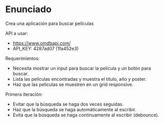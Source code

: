 # Enunciado

Crea una aplicación para buscar películas

API a usar:

- <https://www.omdbapi.com/>
- API_KEY: 4287ad07 (1fa452e3)

Requerimientos:

- Necesita mostrar un input para buscar la película y un botón para buscar.
- Lista las películas encontradas y muestra el titulo, año y poster.
- Haz que las películas se muestren en un grid responsive.

Primera iteración:

- Evitar que la búsqueda se haga dos veces seguidas.
- Haz que la búsqueda se haga automáticamente al escribir.
- Evita que la búsqueda se haga continuamente al escribir (debounce).
